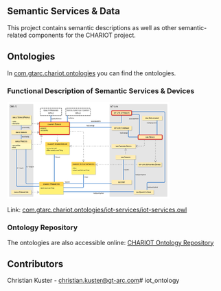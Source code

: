 ## Semantic Services & Data

This project contains semantic descriptions as well as other semantic-related components for the CHARIOT project.

## Ontologies

In [com.gtarc.chariot.ontologies](]com.gtarc.chariot.ontologies) you can find the ontologies.

### Functional Description of Semantic Services & Devices

<img src="com.gtarc.chariot.ontologies/iot-services/iot-services.png" width="75%">

Link: [com.gtarc.chariot.ontologies/iot-services/iot-services.owl](com.gtarc.chariot.ontologies/iot-services/iot-services.owl)

### Ontology Repository

The ontologies are also accessible online: [CHARIOT Ontology Repository](http://chariot.aot.tu-berlin.de/ontologies/)

## Contributors

Christian Kuster - [christian.kuster@gt-arc.com](mailto:christian.kuster@gt-arc.com)# iot_ontology
